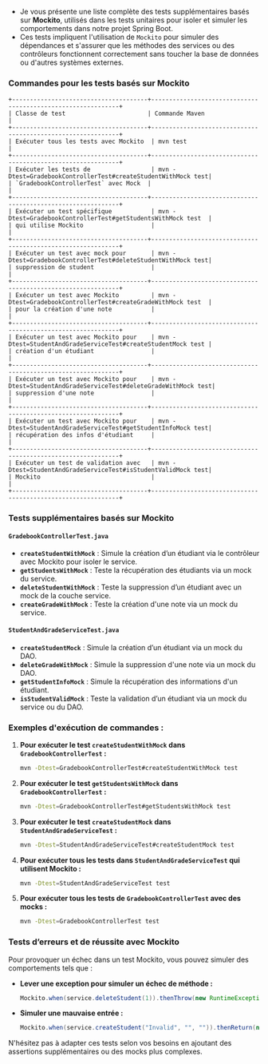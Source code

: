 - Je vous présente une liste complète des tests supplémentaires basés sur **Mockito**, utilisés dans les tests unitaires pour isoler et simuler les comportements dans notre projet Spring Boot. 
- Ces tests impliquent l'utilisation de `Mockito` pour simuler des dépendances et s'assurer que les méthodes des services ou des contrôleurs fonctionnent correctement sans toucher la base de données ou d'autres systèmes externes.

### Commandes pour les tests basés sur Mockito

```plaintext
+--------------------------------------+-------------------------------------------------------------+
| Classe de test                       | Commande Maven                                              |
+--------------------------------------+-------------------------------------------------------------+
| Exécuter tous les tests avec Mockito  | mvn test                                                    |
+--------------------------------------+-------------------------------------------------------------+
| Exécuter les tests de                 | mvn -Dtest=GradebookControllerTest#createStudentWithMock test|
| `GradebookControllerTest` avec Mock  |                                                             |
+--------------------------------------+-------------------------------------------------------------+
| Exécuter un test spécifique           | mvn -Dtest=GradebookControllerTest#getStudentsWithMock test  |
| qui utilise Mockito                   |                                                             |
+--------------------------------------+-------------------------------------------------------------+
| Exécuter un test avec mock pour       | mvn -Dtest=GradebookControllerTest#deleteStudentWithMock test|
| suppression de student                |                                                             |
+--------------------------------------+-------------------------------------------------------------+
| Exécuter un test avec Mockito         | mvn -Dtest=GradebookControllerTest#createGradeWithMock test  |
| pour la création d'une note           |                                                             |
+--------------------------------------+-------------------------------------------------------------+
| Exécuter un test avec Mockito pour    | mvn -Dtest=StudentAndGradeServiceTest#createStudentMock test |
| création d'un étudiant                |                                                             |
+--------------------------------------+-------------------------------------------------------------+
| Exécuter un test avec Mockito pour    | mvn -Dtest=StudentAndGradeServiceTest#deleteGradeWithMock test|
| suppression d'une note                |                                                             |
+--------------------------------------+-------------------------------------------------------------+
| Exécuter un test avec Mockito pour    | mvn -Dtest=StudentAndGradeServiceTest#getStudentInfoMock test|
| récupération des infos d'étudiant     |                                                             |
+--------------------------------------+-------------------------------------------------------------+
| Exécuter un test de validation avec   | mvn -Dtest=StudentAndGradeServiceTest#isStudentValidMock test|
| Mockito                               |                                                             |
+--------------------------------------+-------------------------------------------------------------+
```

### Tests supplémentaires basés sur Mockito

#### `GradebookControllerTest.java`
- **`createStudentWithMock`** : Simule la création d’un étudiant via le contrôleur avec Mockito pour isoler le service.
- **`getStudentsWithMock`** : Teste la récupération des étudiants via un mock du service.
- **`deleteStudentWithMock`** : Teste la suppression d’un étudiant avec un mock de la couche service.
- **`createGradeWithMock`** : Teste la création d'une note via un mock du service.

#### `StudentAndGradeServiceTest.java`
- **`createStudentMock`** : Simule la création d’un étudiant via un mock du DAO.
- **`deleteGradeWithMock`** : Simule la suppression d'une note via un mock du DAO.
- **`getStudentInfoMock`** : Simule la récupération des informations d'un étudiant.
- **`isStudentValidMock`** : Teste la validation d’un étudiant via un mock du service ou du DAO.

### Exemples d'exécution de commandes :

1. **Pour exécuter le test `createStudentWithMock` dans `GradebookControllerTest` :**
   ```bash
   mvn -Dtest=GradebookControllerTest#createStudentWithMock test
   ```

2. **Pour exécuter le test `getStudentsWithMock` dans `GradebookControllerTest` :**
   ```bash
   mvn -Dtest=GradebookControllerTest#getStudentsWithMock test
   ```

3. **Pour exécuter le test `createStudentMock` dans `StudentAndGradeServiceTest` :**
   ```bash
   mvn -Dtest=StudentAndGradeServiceTest#createStudentMock test
   ```

4. **Pour exécuter tous les tests dans `StudentAndGradeServiceTest` qui utilisent Mockito :**
   ```bash
   mvn -Dtest=StudentAndGradeServiceTest test
   ```

5. **Pour exécuter tous les tests de `GradebookControllerTest` avec des mocks :**
   ```bash
   mvn -Dtest=GradebookControllerTest test
   ```

### Tests d’erreurs et de réussite avec Mockito
Pour provoquer un échec dans un test Mockito, vous pouvez simuler des comportements tels que :

- **Lever une exception pour simuler un échec de méthode :**
   ```java
   Mockito.when(service.deleteStudent(1)).thenThrow(new RuntimeException("Erreur suppression"));
   ```

- **Simuler une mauvaise entrée :**
   ```java
   Mockito.when(service.createStudent("Invalid", "", "")).thenReturn(null);
   ```

N'hésitez pas à adapter ces tests selon vos besoins en ajoutant des assertions supplémentaires ou des mocks plus complexes. 
